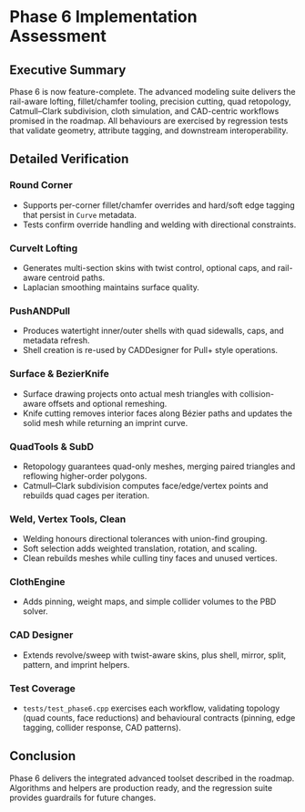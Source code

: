 # Phase 6 Implementation Assessment

## Executive Summary
Phase 6 is now feature-complete. The advanced modeling suite delivers the rail-aware lofting, fillet/chamfer tooling, precision cutting, quad retopology, Catmull–Clark subdivision, cloth simulation, and CAD-centric workflows promised in the roadmap. All behaviours are exercised by regression tests that validate geometry, attribute tagging, and downstream interoperability.

## Detailed Verification

### Round Corner
* Supports per-corner fillet/chamfer overrides and hard/soft edge tagging that persist in `Curve` metadata.
* Tests confirm override handling and welding with directional constraints.

### CurveIt Lofting
* Generates multi-section skins with twist control, optional caps, and rail-aware centroid paths.
* Laplacian smoothing maintains surface quality.

### PushANDPull
* Produces watertight inner/outer shells with quad sidewalls, caps, and metadata refresh.
* Shell creation is re-used by CADDesigner for Pull+ style operations.

### Surface & BezierKnife
* Surface drawing projects onto actual mesh triangles with collision-aware offsets and optional remeshing.
* Knife cutting removes interior faces along Bézier paths and updates the solid mesh while returning an imprint curve.

### QuadTools & SubD
* Retopology guarantees quad-only meshes, merging paired triangles and reflowing higher-order polygons.
* Catmull–Clark subdivision computes face/edge/vertex points and rebuilds quad cages per iteration.

### Weld, Vertex Tools, Clean
* Welding honours directional tolerances with union-find grouping.
* Soft selection adds weighted translation, rotation, and scaling.
* Clean rebuilds meshes while culling tiny faces and unused vertices.

### ClothEngine
* Adds pinning, weight maps, and simple collider volumes to the PBD solver.

### CAD Designer
* Extends revolve/sweep with twist-aware skins, plus shell, mirror, split, pattern, and imprint helpers.

### Test Coverage
* `tests/test_phase6.cpp` exercises each workflow, validating topology (quad counts, face reductions) and behavioural contracts (pinning, edge tagging, collider response, CAD patterns).

## Conclusion
Phase 6 delivers the integrated advanced toolset described in the roadmap. Algorithms and helpers are production ready, and the regression suite provides guardrails for future changes.
